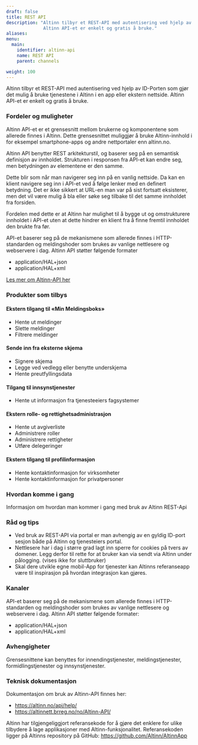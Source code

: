 ```yaml
---
draft: false
title: REST API
description: "Altinn tilbyr et REST-API med autentisering ved hjelp av ID-Porten som gjør det mulig å bruke tjenestene i Altinn i en app eller ekstern nettside.
              Altinn API-et er enkelt og gratis å bruke."
aliases:
menu:
  main:
    identifier: altinn-api
    name: REST API
    parent: channels

weight: 100
---
```


Altinn tilbyr et REST-API med autentisering ved hjelp av ID-Porten som gjør det mulig å bruke tjenestene i Altinn i en app eller ekstern nettside.
Altinn API-et er enkelt og gratis å bruke.


### Fordeler og muligheter

Altinn API-et er et grensesnitt mellom brukerne og komponentene som allerede finnes i Altinn.
Dette grensesnittet muliggjør å bruke Altinn-innhold i for eksempel smartphone-apps og andre nettportaler enn altinn.no.

Altinn API benytter REST arkitekturstil, og baserer seg på en semantisk definisjon av innholdet.
Strukturen i responsen fra API-et kan endre seg, men betydningen av elementene er den samme.

Dette blir som når man navigerer seg inn på en vanlig nettside. Da kan en klient navigere seg inn i API-et ved å følge lenker med en definert betydning.
Det er ikke sikkert at URL-en man var på sist fortsatt eksisterer, men det vil være mulig å bla eller søke seg tilbake til det samme innholdet fra forsiden.

Fordelen med dette er at Altinn har mulighet til å bygge ut og omstrukturere innholdet i API-et
uten at dette hindrer en klient fra å finne fremtil innholdet den brukte fra før.

API-et baserer seg på de mekanismene som allerede finnes i HTTP-standarden og meldingshoder som brukes av vanlige nettlesere og webservere i dag.
Altinn API støtter følgende formater  
 - application/HAL+json
 - application/HAL+xml

[Les mer om Altinn-API her](https://altinnett.brreg.no/no/Altinn-API/)

### Produkter som tilbys

#### Ekstern tilgang til «Min Meldingsboks»
 - Hente ut meldinger  
 - Slette meldinger
 - Filtrere meldinger

#### Sende inn fra eksterne skjema
 - Signere skjema
 - Legge ved vedlegg eller benytte underskjema
 - Hente preutfyllingsdata

#### Tilgang til innsynstjenester
 - Hente ut informasjon fra tjenesteeiers fagsystemer

#### Ekstern rolle- og rettighetsadministrasjon
 - Hente ut avgiverliste
 - Administrere roller
 - Administrere rettigheter
 - Utføre delegeringer

#### Ekstern tilgang til profilinformasjon
 - Hente kontaktinformasjon for virksomheter
 - Hente kontaktinformasjon for privatpersoner


### Hvordan komme i gang
Informasjon om hvordan man kommer i gang med bruk av Altinn REST-Api

### Råd og tips
 - Ved bruk av REST-API via portal er man avhengig av en gyldig ID-port sesjon både på Altinn og tjenesteiers portal.
 - Nettlesere har i dag i større grad lagt inn sperre for cookies på tvers av domener. Legg derfor til rette for at bruker kan via sendt via Altinn under pålogging. (vises ikke for sluttbruker)
 - Skal dere utvikle egne mobil-App for tjenester kan Altinns referanseapp være til inspirasjon på hvordan integrasjon kan gjøres.


### Kanaler
API-et baserer seg på de mekanismene som allerede finnes i HTTP-standarden og meldingshoder som brukes av vanlige nettlesere og webservere i dag.
Altinn API støtter følgende formater:  
 - application/HAL+json
 - application/HAL+xml

### Avhengigheter
Grensesnittene kan benyttes for innendingstjenester, meldingstjenester, formidlingstjenester og innsynstjenester.

### Teknisk dokumentasjon
Dokumentasjon om bruk av Altinn-API finnes her:  

 - https://altinn.no/api/help/
 - https://altinnett.brreg.no/no/Altinn-API/

Altinn har tilgjengeliggjort referansekode for å gjøre det enklere for ulike tilbydere å lage applikasjoner med Altinn-funksjonalitet.
Referansekoden ligger på Altinns repository på GitHub: https://github.com/Altinn/AltinnApp
